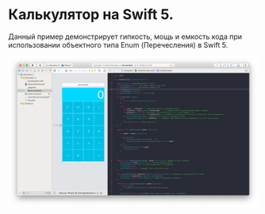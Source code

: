 # Калькулятор на Swift 5. 
Данный пример демонстрирует гипкость, мощь и емкость кода при использовании объектного типа Enum (Перечесления) в Swift 5. 

![](https://github.com/chuviy/Calculator/blob/master/Calculator_3/Assets.xcassets/AppIcon.appiconset/Calculator.png?raw=true)
 
